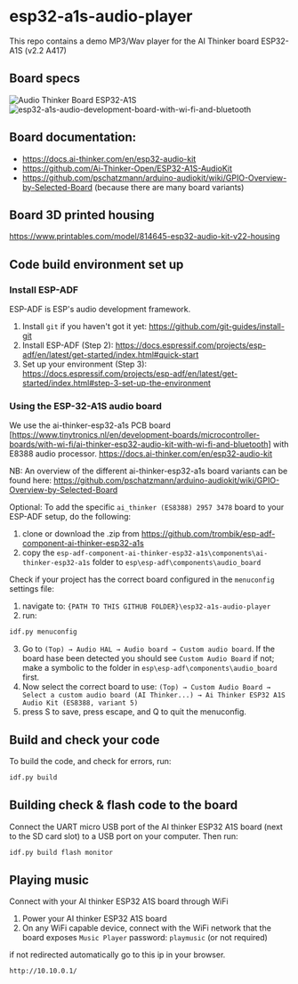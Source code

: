 # esp32-a1s-audio-player

This repo contains a demo MP3/Wav player for the AI Thinker board ESP32-A1S (v2.2 A417)

## Board specs
![Audio Thinker Board ESP32-A1S](https://github.com/user-attachments/assets/1fc82426-785d-4a7e-8996-7a6596986276)
![esp32-a1s-audio-development-board-with-wi-fi-and-bluetooth](https://github.com/user-attachments/assets/fbf24d5a-dd4f-4c02-9b23-0e5e95c90cb4)

## Board documentation:
- https://docs.ai-thinker.com/en/esp32-audio-kit 
- https://github.com/Ai-Thinker-Open/ESP32-A1S-AudioKit 
- https://github.com/pschatzmann/arduino-audiokit/wiki/GPIO-Overview-by-Selected-Board (because there are many board variants)

## Board 3D printed housing
https://www.printables.com/model/814645-esp32-audio-kit-v22-housing 


## Code build environment set up

### Install ESP-ADF
ESP-ADF is ESP's audio development framework. 

1. Install ```git``` if you haven't got it yet: https://github.com/git-guides/install-git
2. Install ESP-ADF (Step 2): https://docs.espressif.com/projects/esp-adf/en/latest/get-started/index.html#quick-start
3. Set up your environment (Step 3): https://docs.espressif.com/projects/esp-adf/en/latest/get-started/index.html#step-3-set-up-the-environment
 
### Using the ESP-32-A1S audio board
We use the ai-thinker-esp32-a1s PCB board [https://www.tinytronics.nl/en/development-boards/microcontroller-boards/with-wi-fi/ai-thinker-esp32-audio-kit-with-wi-fi-and-bluetooth] with E8388 audio processor. https://docs.ai-thinker.com/en/esp32-audio-kit 

NB: An overview of the different ai-thinker-esp32-a1s board variants can be found here: https://github.com/pschatzmann/arduino-audiokit/wiki/GPIO-Overview-by-Selected-Board 


Optional: To add the specific `ai_thinker (ES8388) 2957 3478` board to your ESP-ADF setup, do the following:
1. clone or download the .zip from https://github.com/trombik/esp-adf-component-ai-thinker-esp32-a1s
2. copy the ```esp-adf-component-ai-thinker-esp32-a1s\components\ai-thinker-esp32-a1s``` folder to ```esp\esp-adf\components\audio_board```

Check if your project has the correct board configured in the `menuconfig` settings file:
1. navigate to: ```{PATH TO THIS GITHUB FOLDER}\esp32-a1s-audio-player```
2. run:
```bash
idf.py menuconfig
```
3. Go to ```(Top) → Audio HAL → Audio board → Custom audio board```. If the board hase been detected you should see ```Custom Audio Board``` if not; make a symbolic to the folder in ```esp\esp-adf\components\audio_board``` first.
4. Now select the correct board to use: ```(Top) → Custom Audio Board → Select a custom audio board (AI Thinker...) → Ai Thinker ESP32 A1S Audio Kit (ES8388, variant 5)```
5. press S to save, press escape, and Q to quit the menuconfig.

## Build and check your code
To build the code, and check for errors, run:
```bash
idf.py build
```

## Building check & flash code to the board
Connect the UART micro USB port of the AI thinker ESP32 A1S board (next to the SD card slot) to a USB port on your computer.
Then run:
```bash
idf.py build flash monitor
```

## Playing music
Connect with your AI thinker ESP32 A1S board through WiFi

1. Power your AI thinker ESP32 A1S board
2. On any WiFi capable device, connect with the WiFi network that the board exposes ```Music Player``` password: ```playmusic``` (or not required)

if not redirected automatically go to this ip in your browser.
```bash
http://10.10.0.1/
```
